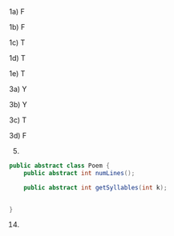 1a) F

1b) F

1c) T

1d) T

1e) T

3a) Y

3b) Y

3c) T

3d) F

5)

```java
public abstract class Poem {
	public abstract int numLines();

	public abstract int getSyllables(int k);

	
}


```

14)

